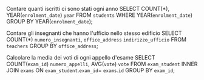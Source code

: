 Contare quanti iscritti ci sono stati ogni anno
SELECT COUNT(*), YEAR(`enrolment_date`) `year` FROM `students` WHERE YEAR(`enrolment_date`) GROUP BY YEAR(`enrolment_date`);

Contare gli insegnanti che hanno l'ufficio nello stesso edificio
SELECT COUNT(*) `numero_insegnanti`, `office_address` `indirizzo_ufficio` FROM `teachers` GROUP BY `office_address`;

Calcolare la media dei voti di ogni appello d'esame
SELECT COUNT(`exam_id`) `numero_appelli`, AVG(`vote`) `vote`
FROM `exam_student`
INNER JOIN `exams`
ON `exam_student`.`exam_id`= `exams`.`id`
GROUP BY `exam_id`;